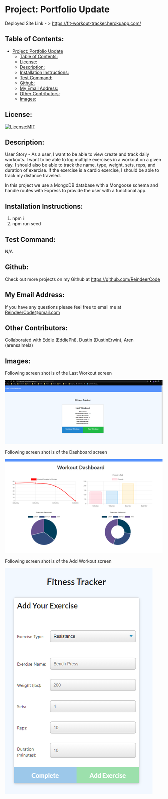 # Project: Portfolio Update

  Deployed Site Link - > https://fit-workout-tracker.herokuapp.com/


## Table of Contents: 
- [Project: Portfolio Update](#project-portfolio-update)
  - [Table of Contents:](#table-of-contents)
  - [License:](#license)
  - [Description:](#description)
  - [Installation Instructions:](#installation-instructions)
  - [Test Command:](#test-command)
  - [Github:](#github)
  - [My Email Address:](#my-email-address)
  - [Other Contributors:](#other-contributors)
  - [Images:](#images)

## License:
[![License:MIT](https://img.shields.io/badge/License-MIT-yellow.svg)](https://opensource.org/licenses/MIT)

## Description:
User Story - As a user, I want to be able to view create and track daily workouts. I want to be able to log multiple exercises in a workout on a given day. I should also be able to track the name, type, weight, sets, reps, and duration of exercise. If the exercise is a cardio exercise, I should be able to track my distance traveled.

In this project we use a MongoDB database with a Mongoose schema and handle routes with Express to provide the user with a functional app.


## Installation Instructions: 
1) npm i 
2) npm run seed


## Test Command: 
N/A

## Github: 
Check out more projects on my Github at https://github.com/ReindeerCode

## My Email Address:
If you have any questions please feel free to email me at ReindeerCode@gmail.com

## Other Contributors:
Collaborated with Eddie (EddiePhi), Dustin (DustinErwin), Aren (arensalmela)

## Images:
Following screen shot is of the Last Workout screen

![Project Screenshot](./public/assets/lastWorkout.png)

Following screen shot is of the Dashboard screen

![Project Screenshot](./public/assets/dashboard.png)

Following screen shot is of the Add Workout screen

![Project Screenshot](./public/assets/addWorkout.png)




